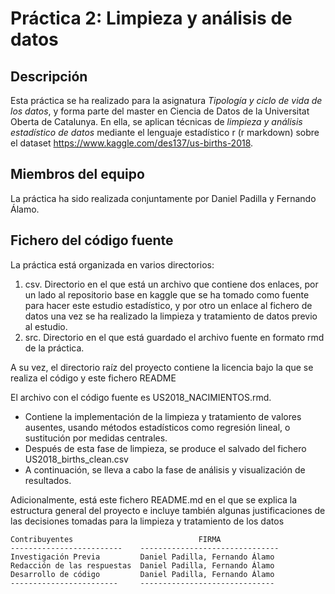 # Práctica 2: Limpieza y análisis de datos

## Descripción
Esta práctica se ha realizado para la asignatura _Tipología y ciclo de vida de los datos_, y forma parte del master en Ciencia de Datos de la Universitat Oberta de Catalunya. En ella, se aplican técnicas de _limpieza y análisis estadístico de datos_ mediante el lenguaje estadístico r (r markdown) sobre el dataset https://www.kaggle.com/des137/us-births-2018.

## Miembros del equipo
La práctica ha sido realizada conjuntamente por Daniel Padilla y Fernando Álamo.

## Fichero del código fuente
La práctica está organizada en varios directorios:

1. csv. Directorio en el que está un archivo que contiene dos enlaces, por un lado al repositorio base en kaggle que se ha tomado como fuente para hacer este estudio estadístico, y por otro un enlace al fichero de datos una vez se ha realizado la limpieza y tratamiento de datos previo al estudio.
2. src. Directorio en el que está guardado el archivo fuente en formato rmd de la práctica.

A su vez, el directorio raíz del proyecto contiene la licencia bajo la que se realiza el código y este fichero README  

El archivo con el código fuente es US2018_NACIMIENTOS.rmd.
+ Contiene la implementación de la limpieza y tratamiento de valores ausentes, usando métodos estadísticos como regresión lineal, o sustitución por medidas centrales. 
+ Después de esta fase de limpieza, se produce el salvado del fichero US2018_births_clean.csv
+ A continuación, se lleva a cabo la fase de análisis y visualización de resultados. 
   
Adicionalmente, está este fichero README.md en el que se explica la estructura general del proyecto e incluye también algunas justificaciones de las decisiones tomadas para la limpieza y tratamiento de los datos

~~~~
Contribuyentes                            FIRMA
-------------------------    -------------------------------
Investigación Previa         Daniel Padilla, Fernando Álamo
Redacción de las respuestas  Daniel Padilla, Fernando Álamo
Desarrollo de código         Daniel Padilla, Fernando Álamo
------------------------     ------------------------------
~~~~

